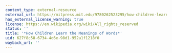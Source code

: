 ```yaml
---
content_type: external-resource
external_url: https://mitpress.mit.edu/9780262523295/how-children-learn-the-meanings-of-words/
has_external_license_warning: true
license: https://en.wikipedia.org/wiki/All_rights_reserved
status: ''
title: '*How Children Learn the Meanings of Words*'
uid: 627f8c58-6734-4d6e-98d1-952a1f1218f0
wayback_url: ''
---
```

